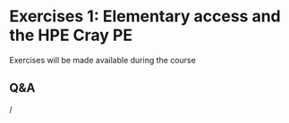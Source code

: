 # Exercises 1: Elementary access and the HPE Cray PE

Exercises will be made available during the course 

<!-- 
-   Start with the [exercises on "Getting Access to LUMI"](E103-Access.md)

-   Continue with the [exercises on the "HPE Cray Programming environment"](E102-CPE.md)
-->

## Q&A

/

